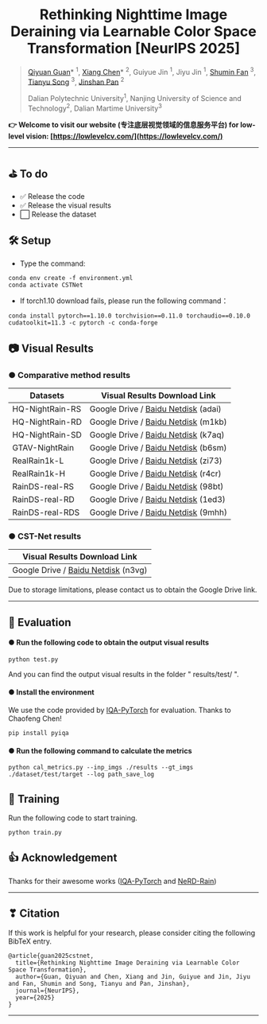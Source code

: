 #  <center> Rethinking Nighttime Image Deraining via Learnable Color Space Transformation  [NeurIPS 2025]

> [Qiyuan Guan](https://guanqiyuan.github.io/)* <sup>1</sup>, [Xiang Chen](https://cschenxiang.github.io/)* <sup>2</sup>, Guiyue Jin <sup>1</sup>, Jiyu Jin <sup>1</sup>, [Shumin Fan](https://scholar.google.com/citations?user=WZv2NgoAAAAJ&hl=zh-CN&authuser=1) <sup>3</sup>, [Tianyu Song](https://scholar.google.com/citations?user=wA3Op6cAAAAJ&hl=zh-CN) <sup>3</sup>, [Jinshan Pan](https://jspan.github.io/) <sup>2</sup>
>
> Dalian Polytechnic University<sup>1</sup>, Nanjing University of Science and Technology<sup>2</sup>, Dalian Martime University<sup>3</sup>

<!--
> [[Paper](https://arxiv.org/abs/2509.11642)]
-->

> 
 **👉️ Welcome to visit our website (专注底层视觉领域的信息服务平台) for low-level vision: [https://lowlevelcv.com/](https://lowlevelcv.com/)**

---

## ⛳️ To do

* ✅ Release the code
* ✅ Release the visual results
* ⬜ Release the dataset


<!--
✅
❎
-->


<!--
### ⬇️ Dataset Download
| Download Link | Description |
|---------|------|
| [Google Drive](https://drive.google.com/drive/folders/1TWIqyxPewjIzdtcO2Nuo0gSnlAzWCSSm?usp=drive_link) / [Baidu Netdisk](https://pan.baidu.com/s/1k-bEe7d_LHSUMNHr9_-9uA) (dlpu) | Tran: 41,402 pairs.    Test: 600 pairs. |

---
-->


<!--
## 📘 Quantitative Results
![image](url)

---
-->



## 🛠 Setup
* Type the command:
```
conda env create -f environment.yml
conda activate CSTNet
```
* If torch1.10 download fails, please run the following command：
```
conda install pytorch==1.10.0 torchvision==0.11.0 torchaudio==0.10.0 cudatoolkit=11.3 -c pytorch -c conda-forge
```


## 📷️ Visual Results

### ● Comparative method results
>
> 
| Datasets | Visual Results Download Link |
|---------|------|
| HQ-NightRain-RS | Google Drive / [Baidu Netdisk](https://pan.baidu.com/s/1zmLlXX09j5fIjHbil2Uy-g) (adai) |
| HQ-NightRain-RD | Google Drive / [Baidu Netdisk](https://pan.baidu.com/s/1L6hlOwfwZ-J8gTg9H3XsMA) (m1kb) |
| HQ-NightRain-SD | Google Drive / [Baidu Netdisk](https://pan.baidu.com/s/1ZTxNP2WPsH7J1CYQ3wy5Aw) (k7aq) |
| GTAV-NightRain | Google Drive / [Baidu Netdisk](https://pan.baidu.com/s/12n9t8MytFJMu5MJyGcP1iA) (b6sm) |
| RealRain1k-L | Google Drive / [Baidu Netdisk](https://pan.baidu.com/s/1rnoXBv8KwqgYHq7G_GWFhw) (zi73) |
| RealRain1k-H | Google Drive / [Baidu Netdisk](https://pan.baidu.com/s/1WgP6Kh3XgHdmvu4GOp4LIg) (r4cr) |
| RainDS-real-RS | Google Drive / [Baidu Netdisk](https://pan.baidu.com/s/1Rth8lMC4TmN-QNeY9sqpDg) (98bt) |
| RainDS-real-RD | Google Drive / [Baidu Netdisk](https://pan.baidu.com/s/14OKpfrO1uaOejUtVU1YJtA) (1ed3) |
| RainDS-real-RDS | Google Drive / [Baidu Netdisk](https://pan.baidu.com/s/1RPMb104it5M2L_GeJ-yGEA) (9mhh) |


### ● CST-Net results
| Visual Results Download Link |
|------|
|Google Drive / [Baidu Netdisk](https://pan.baidu.com/s/1ADwKhb720BOS2g-UpFmKJw) (n3vg)|

Due to storage limitations, please contact us to obtain the Google Drive link.

---


## 🧮 Evaluation

#### ● Run the following code to obtain the output visual results

```
python test.py
```
And you can find the output visual results in the folder " results/test/  ".

#### ● Install the environment
We use the code provided by [IQA-PyTorch](https://github.com/chaofengc/IQA-PyTorch) for evaluation. Thanks to Chaofeng Chen!
```
pip install pyiqa
```
#### ● Run the following command to calculate the metrics

```
python cal_metrics.py --inp_imgs ./results --gt_imgs ./dataset/test/target --log path_save_log
```


## 💪 Training
Run the following code to start training.
```
python train.py
```


## 👍 Acknowledgement

Thanks for their awesome works ([IQA-PyTorch](https://github.com/chaofengc/IQA-PyTorch) and [NeRD-Rain](https://github.com/cschenxiang/NeRD-Rain?tab=readme-ov-file))

---

## ❣ Citation
If this work is helpful for your research, please consider citing the following BibTeX entry.
```
@article{guan2025cstnet,
  title={Rethinking Nighttime Image Deraining via Learnable Color Space Transformation},
  author={Guan, Qiyuan and Chen, Xiang and Jin, Guiyue and Jin, Jiyu and Fan, Shumin and Song, Tianyu and Pan, Jinshan},
  journal={NeurIPS},
  year={2025}
}
```


---
